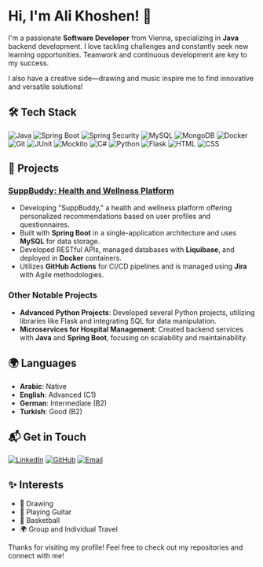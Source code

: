 # Hi, I'm Ali Khoshen! 👋

I'm a passionate **Software Developer** from Vienna, specializing in **Java** backend development. I love tackling challenges and constantly seek new learning opportunities. Teamwork and continuous development are key to my success. 

I also have a creative side—drawing and music inspire me to find innovative and versatile solutions!

## 🛠️ Tech Stack
![Java](https://img.shields.io/badge/Java-ED8B00?style=for-the-badge&logo=java&logoColor=white)
![Spring Boot](https://img.shields.io/badge/Spring%20Boot-6DB33F?style=for-the-badge&logo=spring-boot&logoColor=white)
![Spring Security](https://img.shields.io/badge/Spring%20Security-6DB33F?style=for-the-badge&logo=spring-security&logoColor=white)
![MySQL](https://img.shields.io/badge/MySQL-4479A1?style=for-the-badge&logo=mysql&logoColor=white)
![MongoDB](https://img.shields.io/badge/MongoDB-4EA94B?style=for-the-badge&logo=mongodb&logoColor=white)
![Docker](https://img.shields.io/badge/Docker-2496ED?style=for-the-badge&logo=docker&logoColor=white)
![Git](https://img.shields.io/badge/Git-F05032?style=for-the-badge&logo=git&logoColor=white)
![JUnit](https://img.shields.io/badge/JUnit-25A162?style=for-the-badge&logo=junit5&logoColor=white)
![Mockito](https://img.shields.io/badge/Mockito-25A162?style=for-the-badge&logo=mockito&logoColor=white)
![C#](https://img.shields.io/badge/C%23-239120?style=for-the-badge&logo=c-sharp&logoColor=white)
![Python](https://img.shields.io/badge/Python-3776AB?style=for-the-badge&logo=python&logoColor=white)
![Flask](https://img.shields.io/badge/Flask-000000?style=for-the-badge&logo=flask&logoColor=white)
![HTML](https://img.shields.io/badge/HTML-E34F26?style=for-the-badge&logo=html5&logoColor=white)
![CSS](https://img.shields.io/badge/CSS-1572B6?style=for-the-badge&logo=css3&logoColor=white)


## 🚀 Projects
### [SuppBuddy: Health and Wellness Platform](https://github.com/Alikhoshen/SuppBuddy)
- Developing "SuppBuddy," a health and wellness platform offering personalized recommendations based on user profiles and questionnaires.
- Built with **Spring Boot** in a single-application architecture and uses **MySQL** for data storage.
- Developed RESTful APIs, managed databases with **Liquibase**, and deployed in **Docker** containers.
- Utilizes **GitHub Actions** for CI/CD pipelines and is managed using **Jira** with Agile methodologies.

### Other Notable Projects
- **Advanced Python Projects**: Developed several Python projects, utilizing libraries like Flask and integrating SQL for data manipulation.
- **Microservices for Hospital Management**: Created backend services with **Java** and **Spring Boot**, focusing on scalability and maintainability.

## 🌍 Languages
- **Arabic**: Native
- **English**: Advanced (C1)
- **German**: Intermediate (B2)
- **Turkish**: Good (B2)


## 📬 Get in Touch
[![LinkedIn](https://img.shields.io/badge/LinkedIn-0077B5?style=for-the-badge&logo=linkedin&logoColor=white)](https://www.linkedin.com/in/ali-khoshen/)
[![GitHub](https://img.shields.io/badge/GitHub-181717?style=for-the-badge&logo=github&logoColor=white)](https://github.com/Alikhoshen)
[![Email](https://img.shields.io/badge/Email-D14836?style=for-the-badge&logo=gmail&logoColor=white)](mailto:ali.170403@hotmail.com)

## ✨ Interests
- 🎨 Drawing
- 🎸 Playing Guitar
- 🏀 Basketball
- 🌍 Group and Individual Travel

Thanks for visiting my profile! Feel free to check out my repositories and connect with me!
